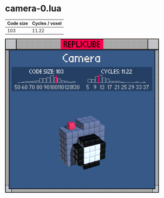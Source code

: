 # camera-0.lua

| Code size | Cycles / voxel |
| --------- | -------------- |
| 103       | 11.22          |

![](camera-0.png)
